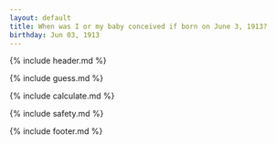 ```yaml
---
layout: default
title: When was I or my baby conceived if born on June 3, 1913?
birthday: Jun 03, 1913
---
```


{% include header.md %}

{% include guess.md %}

{% include calculate.md %}

{% include safety.md %}

{% include footer.md %}



